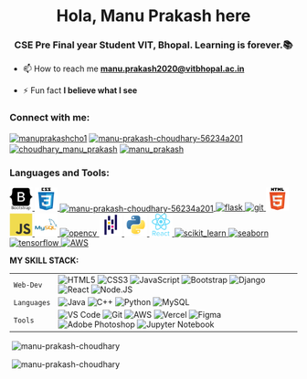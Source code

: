 <h1 align="center">Hola, Manu Prakash here</h1>
<h3 align="center">CSE Pre Final year Student VIT, Bhopal. Learning is forever.📚</h3>


- 📫 How to reach me **manu.prakash2020@vitbhopal.ac.in**

- ⚡ Fun fact **I believe what I see**

<h3 align="left">Connect with me:</h3>
<p align="left">
<a href="https://twitter.com/manuprakashcho1" target="blank"><img align="center" src="https://raw.githubusercontent.com/rahuldkjain/github-profile-readme-generator/master/src/images/icons/Social/twitter.svg" alt="manuprakashcho1" height="30" width="40" /></a>
<a href="https://linkedin.com/in/manu-prakash-choudhary-56234a201" target="blank"><img align="center" src="https://raw.githubusercontent.com/rahuldkjain/github-profile-readme-generator/master/src/images/icons/Social/linked-in-alt.svg" alt="manu-prakash-choudhary-56234a201" height="30" width="40" /></a>
<a href="https://instagram.com/choudhary_manu_prakash" target="blank"><img align="center" src="https://raw.githubusercontent.com/rahuldkjain/github-profile-readme-generator/master/src/images/icons/Social/instagram.svg" alt="choudhary_manu_prakash" height="30" width="40" /></a>
<a href="https://www.codechef.com/users/manu_prakash" target="blank"><img align="center" src="https://cdn.jsdelivr.net/npm/simple-icons@3.1.0/icons/codechef.svg" alt="manu_prakash" height="30" width="40" /></a>
</p>

<h3 align="left">Languages and Tools:</h3>
<p align="left"> <a href="https://getbootstrap.com" target="_blank" rel="noreferrer"> <img src="https://raw.githubusercontent.com/devicons/devicon/master/icons/bootstrap/bootstrap-plain-wordmark.svg" alt="bootstrap" width="40" height="40"/> </a> <a href="https://www.w3schools.com/css/" target="_blank" rel="noreferrer"> <img src="https://raw.githubusercontent.com/devicons/devicon/master/icons/css3/css3-original-wordmark.svg" alt="css3" width="40" height="40"/> </a> <a href="https://www.djangoproject.com/" target="_blank" rel="noreferrer"><img align="center" src="https://w7.pngwing.com/pngs/415/393/png-transparent-django-plain-logo-icon.png" alt="manu-prakash-choudhary-56234a201" height="30" width="40" /> </a> <a href="https://flask.palletsprojects.com/" target="_blank" rel="noreferrer"> <img src="https://www.vectorlogo.zone/logos/pocoo_flask/pocoo_flask-icon.svg" alt="flask" width="40" height="40"/> </a> <a href="https://git-scm.com/" target="_blank" rel="noreferrer"> <img src="https://www.vectorlogo.zone/logos/git-scm/git-scm-icon.svg" alt="git" width="40" height="40"/> </a> <a href="https://www.w3.org/html/" target="_blank" rel="noreferrer"> <img src="https://raw.githubusercontent.com/devicons/devicon/master/icons/html5/html5-original-wordmark.svg" alt="html5" width="40" height="40"/> </a> <a href="https://developer.mozilla.org/en-US/docs/Web/JavaScript" target="_blank" rel="noreferrer"> <img src="https://raw.githubusercontent.com/devicons/devicon/master/icons/javascript/javascript-original.svg" alt="javascript" width="40" height="40"/> </a> <a href="https://www.mysql.com/" target="_blank" rel="noreferrer"> <img src="https://raw.githubusercontent.com/devicons/devicon/master/icons/mysql/mysql-original-wordmark.svg" alt="mysql" width="40" height="40"/> </a> <a href="https://opencv.org/" target="_blank" rel="noreferrer"> <img src="https://www.vectorlogo.zone/logos/opencv/opencv-icon.svg" alt="opencv" width="40" height="40"/> </a> <a href="https://pandas.pydata.org/" target="_blank" rel="noreferrer"> <img src="https://raw.githubusercontent.com/devicons/devicon/2ae2a900d2f041da66e950e4d48052658d850630/icons/pandas/pandas-original.svg" alt="pandas" width="40" height="40"/> </a> <a href="https://www.python.org" target="_blank" rel="noreferrer"> <img src="https://raw.githubusercontent.com/devicons/devicon/master/icons/python/python-original.svg" alt="python" width="40" height="40"/> </a> <a href="https://reactjs.org/" target="_blank" rel="noreferrer"> <img src="https://raw.githubusercontent.com/devicons/devicon/master/icons/react/react-original-wordmark.svg" alt="react" width="40" height="40"/> </a> <a href="https://scikit-learn.org/" target="_blank" rel="noreferrer"> <img src="https://upload.wikimedia.org/wikipedia/commons/0/05/Scikit_learn_logo_small.svg" alt="scikit_learn" width="40" height="40"/> </a> <a href="https://seaborn.pydata.org/" target="_blank" rel="noreferrer"> <img src="https://seaborn.pydata.org/_images/logo-mark-lightbg.svg" alt="seaborn" width="40" height="40"/> </a> <a href="https://www.tensorflow.org" target="_blank" rel="noreferrer"> <img src="https://www.vectorlogo.zone/logos/tensorflow/tensorflow-icon.svg" alt="tensorflow" width="40" height="40"/> </a> 
<a href="https://docs.aws.amazon.com/" target="_blank" rel="noreferrer"> <img src="https://docs.aws.amazon.com/assets/r/images/aws_logo_dark.png" alt="AWS" width="40" height="40"/> </a> 
</p>

**MY SKILL STACK:**

|             |                                                                                                                                                                                                                                                                                                                                                                                                                                                                                                                                                                                                                                                                                                                                                                                                                        |
| ----------- | ---------------------------------------------------------------------------------------------------------------------------------------------------------------------------------------------------------------------------------------------------------------------------------------------------------------------------------------------------------------------------------------------------------------------------------------------------------------------------------------------------------------------------------------------------------------------------------------------------------------------------------------------------------------------------------------------------------------------------------------------------------------------------------------------------------------------- |
| `Web-Dev`   | ![HTML5](https://img.shields.io/badge/-HTML5-CC2400?style=for-the-badge&logo=html5&logoColor=white) ![CSS3](https://img.shields.io/badge/-CSS3-E24800?style=for-the-badge&logo=css3) ![JavaScript](https://img.shields.io/badge/-JavaScript-FE7601?style=for-the-badge&logo=javascript) ![Bootstrap](https://img.shields.io/badge/bootstrap-FE9A00?style=for-the-badge&logo=bootstrap&logoColor=white) ![Django](https://img.shields.io/badge/-Django-77DD77?style=for-the-badge&logo=django) ![React](https://img.shields.io/badge/-React-CC2400?style=for-the-badge&logo=react) ![Node.JS](https://img.shields.io/badge/-Nodejs-FE7601?style=for-the-badge&logo=Node.js)                                                                                                                                                                                                                                                                                                                                                                                                                 |
| `Languages` | ![Java](https://img.shields.io/badge/-Java-1F65AC?style=plastic&logo=j%2B%2B) ![C++](https://img.shields.io/badge/-C++-034D9A?style=plastic&logo=c%2B%2B) ![Python](https://img.shields.io/badge/-Python-1F65AC?style=plastic&logo=Python&logoColor=white) ![MySQL](https://img.shields.io/badge/-MySQL-307BBD?style=plastic&logo=mysql&logoColor=white)                                                                                                                                                                                                                                                                                                                                                                                                                                                   |
| `Tools`     | ![VS Code](https://img.shields.io/badge/Visual_Studio_Code-5D1A60?style=for-the-badge&logo=visual%20studio%20code&logoColor=white) ![Git](https://img.shields.io/badge/Git-682181?style=for-the-badge&logo=git&logoColor=white) ![AWS](https://img.shields.io/badge/AWS-5D1A60?style=for-the-badge&logo=amazon-aws&logoColor=white) ![Vercel](https://img.shields.io/badge/vercel-AA42F1.svg?style=for-the-badge&logo=vercel&logoColor=white) ![Figma](https://img.shields.io/badge/figma-%23F24E1E.svg?style=for-the-badge&logo=figma&logoColor=white) ![Adobe Photoshop](https://img.shields.io/badge/adobephotoshop-%23FF9A00.svg?style=for-the-badge&logo=adobephotoshop&logoColor=white) ![Jupyter Notebook](https://img.shields.io/badge/Jupyter-F37626.svg?&style=for-the-badge&logo=Jupyter&logoColor=white) |




<p>&nbsp;<img align="center" src="https://github-readme-stats.vercel.app/api/?username=manu-prakash-choudhary&show_icons=true&locale=en&count_private=true&theme=onedark&include_all_commits=true" alt="manu-prakash-choudhary" /></p>

<p>&nbsp;<img align="center" src="https://github-readme-stats.vercel.app/api/top-langs/?username=manu-prakash-choudhary&show_icons=true&locale=en&count_private=true&theme=onedark&include_all_commits=true&layout=donut" alt="manu-prakash-choudhary" /></p>


